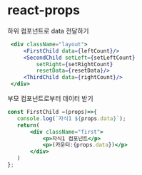 # react-props
하위 컴포넌트로 data 전달하기
```jsx
 <div className="layout">
     <FirstChild data={leftCount}/>
     <SecondChild setLeft={setLeftCount}
         setRight={setRightCount}
         resetData={resetData}/>
     <ThirdChild data={rightCount}/>
 </div>
 ```
 
 부모 컴포넌트로부터 데이터 받기
 ```jsx
 const FirstChild =(props)=>{
    console.log(`자식1 ${props.data}`);
    return(
        <div className="first">
            <p>자식1 컴포넌트</p>
            <p>(카운터:{props.data})</p>
        </div>
    )
};
```
